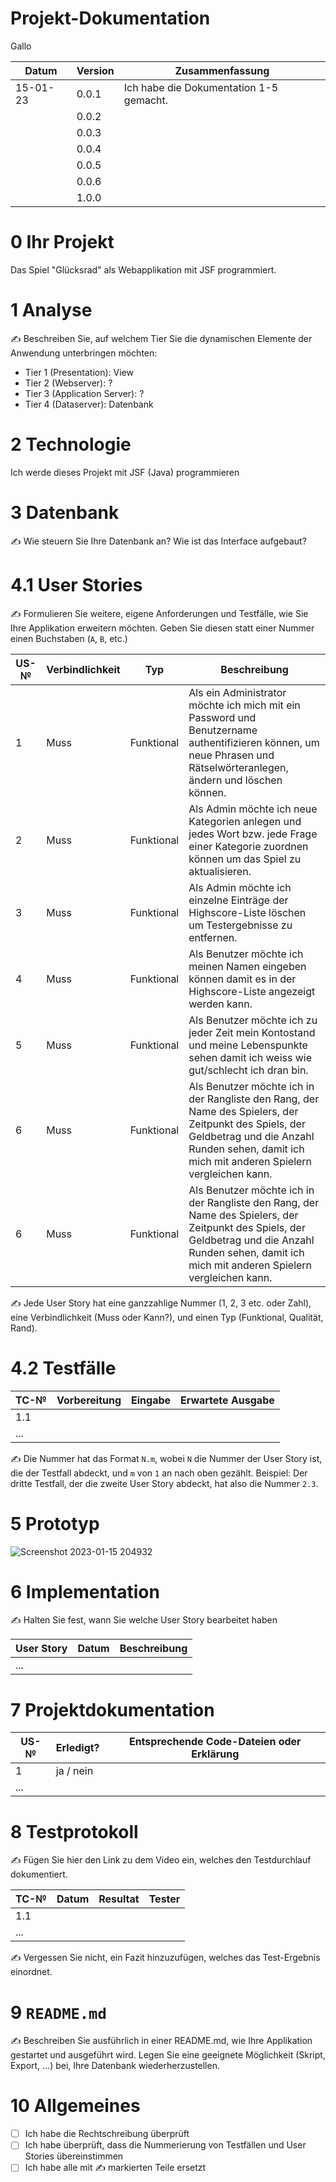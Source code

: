 # Projekt-Dokumentation

Gallo

|  Datum | Version | Zusammenfassung                                              |
| -----  | ------- | ------------------------------------------------------------ |
|15-01-23| 0.0.1   | Ich habe die Dokumentation 1-5 gemacht.                      |
|        | 0.0.2   |                                                              |
|        | 0.0.3   |                                                              |
|        | 0.0.4   |                                                              |
|        | 0.0.5   |                                                              |
|        | 0.0.6   |                                                              |
|        | 1.0.0   |                                                              |

# 0 Ihr Projekt

Das Spiel "Glücksrad" als Webapplikation mit JSF programmiert.

# 1 Analyse

✍️ Beschreiben Sie, auf welchem Tier Sie die dynamischen Elemente der Anwendung unterbringen möchten:

* Tier 1 (Presentation): View
* Tier 2 (Webserver): ?
* Tier 3 (Application Server): ?
* Tier 4 (Dataserver): Datenbank

# 2 Technologie

Ich werde dieses Projekt mit JSF (Java) programmieren

# 3 Datenbank

✍️ Wie steuern Sie Ihre Datenbank an? Wie ist das Interface aufgebaut? 

# 4.1 User Stories

✍️ Formulieren Sie weitere, eigene Anforderungen und Testfälle, wie Sie Ihre Applikation erweitern möchten. Geben Sie diesen statt einer Nummer einen Buchstaben (`A`, `B`, etc.)

| US-№ | Verbindlichkeit | Typ        | Beschreibung                       |
| ---- | --------------- |    ----    | ---------------------------------- |
| 1    |       Muss      | Funktional | Als ein Administrator möchte ich mich mit ein Password und Benutzername authentifizieren können, um neue Phrasen und Rätselwörteranlegen, ändern und löschen können. |
| 2    |       Muss      | Funktional | Als Admin möchte ich neue Kategorien  anlegen  und  jedes  Wort  bzw.  jede  Frage einer Kategorie zuordnen können um das Spiel zu aktualisieren. |
| 3    |       Muss      | Funktional | Als Admin möchte ich einzelne Einträge der Highscore-Liste löschen um Testergebnisse zu entfernen. |
| 4    |       Muss      | Funktional | Als Benutzer möchte ich meinen Namen eingeben können damit es in der Highscore-Liste angezeigt werden kann. |
| 5    |       Muss      | Funktional | Als Benutzer möchte ich zu jeder Zeit mein Kontostand und meine Lebenspunkte sehen damit ich weiss wie gut/schlecht ich dran bin. |
| 6    |       Muss      | Funktional | Als Benutzer möchte ich in der Rangliste den Rang, der Name des Spielers, der Zeitpunkt des Spiels, der Geldbetrag und die Anzahl Runden sehen, damit ich mich mit anderen Spielern vergleichen kann. |
| 6    |       Muss      | Funktional | Als Benutzer möchte ich in der Rangliste den Rang, der Name des Spielers, der Zeitpunkt des Spiels, der Geldbetrag und die Anzahl Runden sehen, damit ich mich mit anderen Spielern vergleichen kann. |


✍️ Jede User Story hat eine ganzzahlige Nummer (1, 2, 3 etc. oder Zahl), eine Verbindlichkeit (Muss oder Kann?), und einen Typ (Funktional, Qualität, Rand). 

# 4.2 Testfälle

| TC-№ | Vorbereitung | Eingabe | Erwartete Ausgabe |
| ---- | ------------ | ------- | ----------------- |
| 1.1  |              |         |                   |
| ...  |              |         |                   |

✍️ Die Nummer hat das Format `N.m`, wobei `N` die Nummer der User Story ist, die der Testfall abdeckt, und `m` von `1` an nach oben gezählt. Beispiel: Der dritte Testfall, der die zweite User Story abdeckt, hat also die Nummer `2.3`.

# 5 Prototyp

![Screenshot 2023-01-15 204932](https://user-images.githubusercontent.com/100756109/212563751-488eab78-3c3f-4530-a9d9-388772ffbf03.jpg)



# 6 Implementation

✍️ Halten Sie fest, wann Sie welche User Story bearbeitet haben

| User Story | Datum | Beschreibung |
| ---------- | ----- | ------------ |
| ...        |       |              |

# 7 Projektdokumentation

| US-№ | Erledigt? | Entsprechende Code-Dateien oder Erklärung |
| ---- | --------- | ----------------------------------------- |
| 1    | ja / nein |                                           |
| ...  |           |                                           |

# 8 Testprotokoll

✍️ Fügen Sie hier den Link zu dem Video ein, welches den Testdurchlauf dokumentiert.

| TC-№ | Datum | Resultat | Tester |
| ---- | ----- | -------- | ------ |
| 1.1  |       |          |        |
| ...  |       |          |        |

✍️ Vergessen Sie nicht, ein Fazit hinzuzufügen, welches das Test-Ergebnis einordnet.

# 9 `README.md`

✍️ Beschreiben Sie ausführlich in einer README.md, wie Ihre Applikation gestartet und ausgeführt wird. Legen Sie eine geeignete Möglichkeit (Skript, Export, …) bei, Ihre Datenbank wiederherzustellen.

# 10 Allgemeines

- [ ] Ich habe die Rechtschreibung überprüft
- [ ] Ich habe überprüft, dass die Nummerierung von Testfällen und User Stories übereinstimmen
- [ ] Ich habe alle mit ✍️ markierten Teile ersetzt
